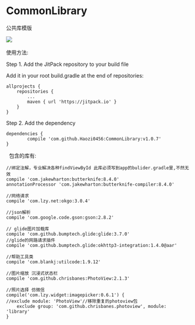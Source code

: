 # CommonLibrary
公共库模版

[![](https://jitpack.io/v/Haozi0456/CommonLibrary.svg)](https://jitpack.io/#Haozi0456/CommonLibrary)
 
 
 使用方法:

Step 1. Add the JitPack repository to your build file

Add it in your root build.gradle at the end of repositories:

	allprojects {
		repositories {
			...
			maven { url 'https://jitpack.io' }
		}
	}
Step 2. Add the dependency

	dependencies {
	        compile 'com.github.Haozi0456:CommonLibrary:v1.0.7'
	}


 
包含的库有:

    //绑定注解，专业解决各种findViewById 此库必须写到app的bulider.gradle里,不然无效
    compile 'com.jakewharton:butterknife:8.4.0'
    annotationProcessor 'com.jakewharton:butterknife-compiler:8.4.0'

    //网络请求
    compile 'com.lzy.net:okgo:3.0.4'

    //json解析
    compile 'com.google.code.gson:gson:2.8.2'

    // glide图片加载库
    compile 'com.github.bumptech.glide:glide:3.7.0'
    //glide的网路请求插件
    compile 'com.github.bumptech.glide:okhttp3-integration:1.4.0@aar'

    //帮助工具类
    compile 'com.blankj:utilcode:1.9.12'

    //图片缩放 沉浸式状态栏
    compile 'com.github.chrisbanes:PhotoView:2.1.3'

    //照片选择 仿微信
    compile('com.lzy.widget:imagepicker:0.6.1') {
    //exclude module: 'PhotoView'//移除重复的photoview包
        exclude group: 'com.github.chrisbanes.photoview', module: 'library'
    }
